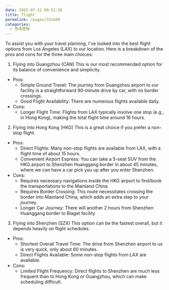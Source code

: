 ```yaml
---
date: 2025-07-22 09:51:36
title: flight
permalink: /pages/331e09
categories:
  - 市场营销
---
```


To assist you with your travel planning, I've looked into the best flight options from Los Angeles (LAX) to our location. Here is a breakdown of the pros and cons for the three main choices:

1. Flying into Guangzhou (CAN)
   This is our most recommended option for its balance of convenience and simplicity.

- Pros:
  - Simple Ground Travel: The journey from Guangzhou airport to our facility is a straightforward 90-minute drive by car, with no border crossings.
  - Good Flight Availability: There are numerous flights available daily.
- Cons:
  - Longer Flight Time: Flights from LAX typically involve one stop (e.g., in Hong Kong), making the total flight time around 16 hours.

2. Flying into Hong Kong (HKG)
   This is a great choice if you prefer a non-stop flight.

- Pros:
  - Direct Flights: Many non-stop flights are available from LAX, with a flight time of about 15 hours.
  - Convenient Airport Express: You can take a 5-seat SUV from the HKG airport to Shenzhen Huanggang border in about 45 minutes, where we can have a car pick you up after you enter Shenzhen.
- Cons:
  - Requires necessary navigations inside the HKG airport to find/book the transportations to the Mainland China
  - Requires Border Crossing: This route necessitates crossing the border into Mainland China, which adds an extra step to your journey.
  - Longer Car Journey: There will another 2 hours from Shenzhen Huanggang border to Biaget facility

3. Flying into Shenzhen (SZX)
   This option can be the fastest overall, but it depends heavily on flight schedules.

- Pros:
  - Shortest Overall Travel Time: The drive from Shenzhen airport to us is very quick, only about 60 minutes.
  - Direct Flights Available: Some non-stop flights from LAX are available.
- Cons:
  - Limited Flight Frequency: Direct flights to Shenzhen are much less frequent than to Hong Kong or Guangzhou, which can make scheduling difficult.
